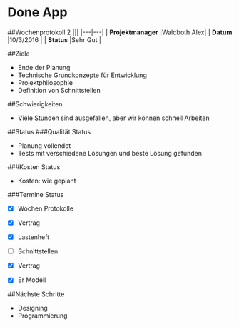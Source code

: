 Done App
===

##Wochenprotokoll 2
|||
|---|---|
| **Projektmanager** |Waldboth Alex|
| **Datum**          |10/3/2016    |
| **Status**         |Sehr Gut     |

##Ziele
- Ende der Planung
- Technische Grundkonzepte für Entwicklung
- Projektphilosophie
- Definition von Schnittstellen


##Schwierigkeiten
- Viele Stunden sind ausgefallen, aber wir können schnell Arbeiten

##Status
###Qualität Status
- Planung vollendet
- Tests mit verschiedene Lösungen und beste Lösung gefunden


###Kosten Status
- Kosten: wie geplant


###Termine Status
- [X] Wochen Protokolle
- [X] Vertrag
- [X] Lastenheft
- [ ] Schnittstellen
- [X] Vertrag
- [X] Er Modell


##Nächste Schritte
- Designing
- Programmierung
